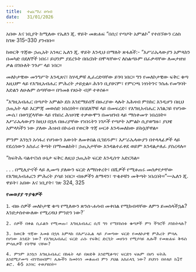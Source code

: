 ```yaml
---
title:  ተጨማሪ ሀሳብ
date:   31/01/2026
---
```


አበው እና ነቢያት ከሚለው የኤለን ጂ. ዋይት መጽሐፍ “በሲና የጣዖት አምልኮ” የተሰኘውን ርዕስ ከገጽ 315–330 ያንብቡ።

ከወርቅ ጥጃው ኃጢአት አንጻር ኤለን ጂ. ዋይት እንዲህ በማለት ጽፋለች:- “እሥራኤላውያን አምላክን በመካድ በደለኞች ነበሩ፣ ይህንም ያደረጉት በበረከት በሞላቸውና ለስልጣኑም በፈቃዳቸው ለመታዘዝ ቃል በገቡለት ንጉሥ ላይ ነበር።

መለኮታዊው መንግሥት እንዲጸና፣ ከሃዲዎቹ ሊፈረድባቸው ይገባ ነበር። ግን የመለኮታዊው ፍቅር ቁጣ እዚህም ላይ የእግዚአብሔር ምሕረት ታይቷል። ሕጉን ቢያፀናም፣ የምርጫ ነፃነትንና ንስሐ የመግባት እድልን ለሁሉም ሰጣቸው። በዓመፅ የጸኑት ብቻ ተቀሰፉ።

“እግዚአብሔር በጣዖት አምልኮ ደስ እንደማይሰኝ በዙሪያው ላሉት አሕዛብ ምስክር እንዲሆን በዚህ ኃጢአት ላይ እርምጃ መወሰድ ነበረበት። በበደለኞቹ ላይ በመፍረድ፣ የእግዚአብሔር አገልጋይ የሆነው ሙሴ፣ በወንጀላቸው ላይ የከበረ ሕዝባዊ ተቃውሞን በመዝገብ ላይ ማስቀመጥ ነበረበት። እሥራኤላውያን ከዚህ በኋላ በዙሪያቸው የነበሩትን ነገዶች የጣዖት አምልኮ ሲያወግዙ፣ ያህዌ አምላካችን ነው ያለው ሕዝብ በኮሬብ የወርቅ ጥጃ ሠርቶ እንዳመለከው ይከሷቸዋል።

ምንም እንኳን አሳፋሪ የሆነውን እውነት ለመቀበል ቢገደዱም፣ እሥራኤላውያን በተላላፊዎች ላይ የደረሰውን አስፈሪ ቅጣት በማመልከት፣ ኃጢአታቸው እንዳልተፈቀደ ወይም እንዳልታለፈ ያስረዳሉ።

“ከፍትሕ ባልተናነሰ ሁኔታ ፍቅር ለዚህ ኃጢአት ፍርድ እንዲሰጥ አድርጓል።

. . . በሚሊዮኖች ላይ ሊመጣ ያለውን ፍርድ ለማስቀረት፣ በሺዎች የሚቆጠሩ መሰቃየታቸው የእግዚአብሔርን ምሕረት ያሳይ ነበር። ብዙዎችን ለማዳን፣ ጥቂቶቹን መቅጣት ነበረበት።”—ኤለን ጂ. ዋይት፣ አበው እና ነቢያት፣ ገጽ 324, 325



**የመወያያ ጥያቄዎች**



`1`. ብዙ ሰዎች መለኮታዊ ቁጣ የሚለውን ጽንሰ-ሐሳብ መቀበል የሚከብዳቸው ለምን ይመስላችኋል? እንድታስተውለው የሚረዳህ ምንድን ነው?`

`2. ሰዎች በቀል ሲፈልጉ የሚመጡ፣ እግዚአብሔር ሲሻ ግን የማይከሰቱ ቁጣዎች ምን ችግሮች ያስከትላሉ?`

`3. ከወርቅ ጥጃው አመፅ በኋላ አምላክ በእሥራኤል ላይ ያመጣው ፍርድ የመለኮታዊ ምሕረት ምሳሌ የሆነው እንዴት ነው? የእግዚአብሔር ፍርድ ራሱ የፍቅር ድርጊት መሆኑን የሚያሳዩ ሌሎች የመጽሐፍ ቅዱስ ምሳሌዎች የትኞቹ ናቸው?`

`4. ምንም እንኳን እግዚአብሔር በክፋት ላይ በጽድቅ እንደሚቆጣና ፍርድን ፍጹም በሆነ ፍትሕ እንደሚያመጣ ብንገነዘብም፣ ሌሎችን ከመኮነን መቆጠብ ምን ያህል አስፈላጊ ነው? ይህንን በተለይ ከ1ኛ ቆሮ. 4፡5 አንፃር ተወያዩበት።`
